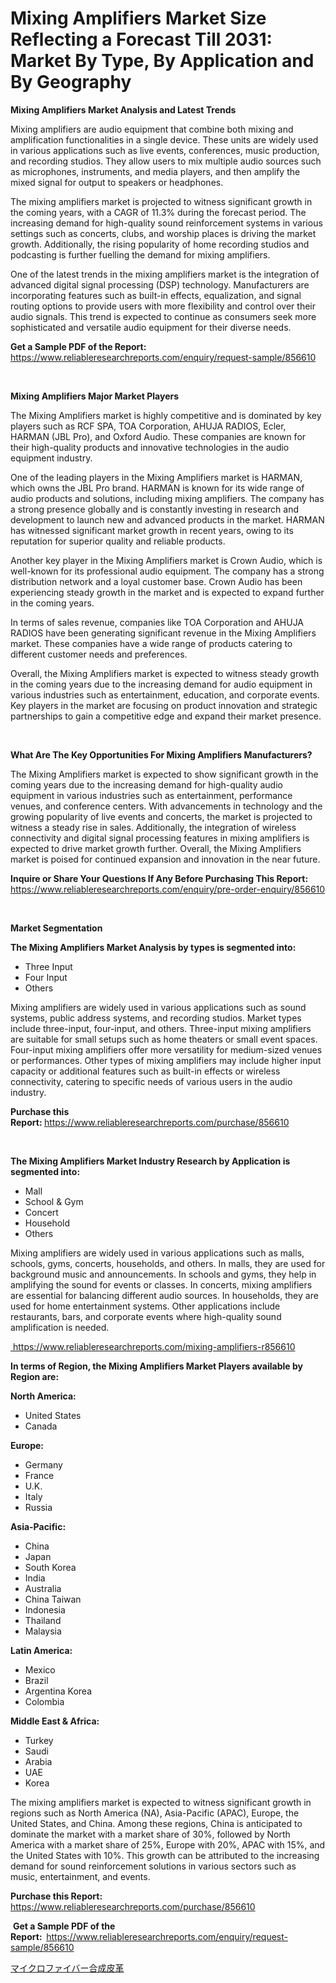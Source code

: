<p><h1>Mixing Amplifiers Market Size Reflecting a Forecast Till 2031: Market By Type, By Application and By Geography</h1></p><p><strong>Mixing Amplifiers Market Analysis and Latest Trends</strong></p>
<p><p>Mixing amplifiers are audio equipment that combine both mixing and amplification functionalities in a single device. These units are widely used in various applications such as live events, conferences, music production, and recording studios. They allow users to mix multiple audio sources such as microphones, instruments, and media players, and then amplify the mixed signal for output to speakers or headphones.</p><p>The mixing amplifiers market is projected to witness significant growth in the coming years, with a CAGR of 11.3% during the forecast period. The increasing demand for high-quality sound reinforcement systems in various settings such as concerts, clubs, and worship places is driving the market growth. Additionally, the rising popularity of home recording studios and podcasting is further fuelling the demand for mixing amplifiers.</p><p>One of the latest trends in the mixing amplifiers market is the integration of advanced digital signal processing (DSP) technology. Manufacturers are incorporating features such as built-in effects, equalization, and signal routing options to provide users with more flexibility and control over their audio signals. This trend is expected to continue as consumers seek more sophisticated and versatile audio equipment for their diverse needs.</p></p>
<p><strong>Get a Sample PDF of the Report:&nbsp;</strong> <a href="https://www.reliableresearchreports.com/enquiry/request-sample/856610">https://www.reliableresearchreports.com/enquiry/request-sample/856610</a></p>
<p>&nbsp;</p>
<p><strong>Mixing Amplifiers Major Market Players</strong></p>
<p><p>The Mixing Amplifiers market is highly competitive and is dominated by key players such as RCF SPA, TOA Corporation, AHUJA RADIOS, Ecler, HARMAN (JBL Pro), and Oxford Audio. These companies are known for their high-quality products and innovative technologies in the audio equipment industry. </p><p>One of the leading players in the Mixing Amplifiers market is HARMAN, which owns the JBL Pro brand. HARMAN is known for its wide range of audio products and solutions, including mixing amplifiers. The company has a strong presence globally and is constantly investing in research and development to launch new and advanced products in the market. HARMAN has witnessed significant market growth in recent years, owing to its reputation for superior quality and reliable products.</p><p>Another key player in the Mixing Amplifiers market is Crown Audio, which is well-known for its professional audio equipment. The company has a strong distribution network and a loyal customer base. Crown Audio has been experiencing steady growth in the market and is expected to expand further in the coming years. </p><p>In terms of sales revenue, companies like TOA Corporation and AHUJA RADIOS have been generating significant revenue in the Mixing Amplifiers market. These companies have a wide range of products catering to different customer needs and preferences. </p><p>Overall, the Mixing Amplifiers market is expected to witness steady growth in the coming years due to the increasing demand for audio equipment in various industries such as entertainment, education, and corporate events. Key players in the market are focusing on product innovation and strategic partnerships to gain a competitive edge and expand their market presence.</p></p>
<p>&nbsp;</p>
<p><strong>What Are The Key Opportunities For Mixing Amplifiers Manufacturers?</strong></p>
<p><p>The Mixing Amplifiers market is expected to show significant growth in the coming years due to the increasing demand for high-quality audio equipment in various industries such as entertainment, performance venues, and conference centers. With advancements in technology and the growing popularity of live events and concerts, the market is projected to witness a steady rise in sales. Additionally, the integration of wireless connectivity and digital signal processing features in mixing amplifiers is expected to drive market growth further. Overall, the Mixing Amplifiers market is poised for continued expansion and innovation in the near future.</p></p>
<p><strong>Inquire or Share Your Questions If Any Before Purchasing This Report:</strong> <a href="https://www.reliableresearchreports.com/enquiry/pre-order-enquiry/856610">https://www.reliableresearchreports.com/enquiry/pre-order-enquiry/856610</a></p>
<p>&nbsp;</p>
<p><strong>Market Segmentation</strong></p>
<p><strong>The Mixing Amplifiers Market Analysis by types is segmented into:</strong></p>
<p><ul><li>Three Input</li><li>Four Input</li><li>Others</li></ul></p>
<p><p>Mixing amplifiers are widely used in various applications such as sound systems, public address systems, and recording studios. Market types include three-input, four-input, and others. Three-input mixing amplifiers are suitable for small setups such as home theaters or small event spaces. Four-input mixing amplifiers offer more versatility for medium-sized venues or performances. Other types of mixing amplifiers may include higher input capacity or additional features such as built-in effects or wireless connectivity, catering to specific needs of various users in the audio industry.</p></p>
<p><strong>Purchase this Report:&nbsp;</strong><a href="https://www.reliableresearchreports.com/purchase/856610">https://www.reliableresearchreports.com/purchase/856610</a></p>
<p>&nbsp;</p>
<p><strong>The Mixing Amplifiers Market Industry Research by Application is segmented into:</strong></p>
<p><ul><li>Mall</li><li>School & Gym</li><li>Concert</li><li>Household</li><li>Others</li></ul></p>
<p><p>Mixing amplifiers are widely used in various applications such as malls, schools, gyms, concerts, households, and others. In malls, they are used for background music and announcements. In schools and gyms, they help in amplifying the sound for events or classes. In concerts, mixing amplifiers are essential for balancing different audio sources. In households, they are used for home entertainment systems. Other applications include restaurants, bars, and corporate events where high-quality sound amplification is needed.</p></p>
<p><a href="https://www.reliableresearchreports.com/mixing-amplifiers-r856610">&nbsp;https://www.reliableresearchreports.com/mixing-amplifiers-r856610</a></p>
<p><strong>In terms of Region, the Mixing Amplifiers Market Players available by Region are:</strong></p>
<p>
    <p> <strong> North America: </strong>
        <ul>
            <li>United States</li>
            <li>Canada</li>
        </ul>
        </p> 
    <p> <strong> Europe: </strong>
        <ul>
            <li>Germany</li>
            <li>France</li>
            <li>U.K.</li>
            <li>Italy</li>
            <li>Russia</li>
        </ul>
        </p> 
    <p> <strong> Asia-Pacific: </strong>
        <ul>
            <li>China</li>
            <li>Japan</li>
            <li>South Korea</li>
            <li>India</li>
            <li>Australia</li>
            <li>China Taiwan</li>
            <li>Indonesia</li>
            <li>Thailand</li>
            <li>Malaysia</li>
        </ul>
        </p> 
    <p> <strong> Latin America: </strong>
        <ul>
            <li>Mexico</li>
            <li>Brazil</li>
            <li>Argentina Korea</li>
            <li>Colombia</li>
        </ul>
        </p> 
    <p> <strong> Middle East & Africa: </strong>
        <ul>
            <li>Turkey</li>
            <li>Saudi</li>
            <li>Arabia</li>
            <li>UAE</li>
            <li>Korea</li>
        </ul>
    </p>
    </p>
<p><p>The mixing amplifiers market is expected to witness significant growth in regions such as North America (NA), Asia-Pacific (APAC), Europe, the United States, and China. Among these regions, China is anticipated to dominate the market with a market share of 30%, followed by North America with a market share of 25%, Europe with 20%, APAC with 15%, and the United States with 10%. This growth can be attributed to the increasing demand for sound reinforcement solutions in various sectors such as music, entertainment, and events.</p></p>
<p><strong>Purchase this Report: </strong><a href="https://www.reliableresearchreports.com/purchase/856610">https://www.reliableresearchreports.com/purchase/856610</a></p>
<p>&nbsp;<strong>Get a Sample PDF of the Report:&nbsp;&nbsp;</strong><a href="https://www.reliableresearchreports.com/enquiry/request-sample/856610">https://www.reliableresearchreports.com/enquiry/request-sample/856610</a></p>
<p><strong></strong></p>
<p><p><a href="https://github.com/ksxzwxabcuynh011/Market-Research-Report-List-1/blob/main/179016628956.md">マイクロファイバー合成皮革</a></p></p>
